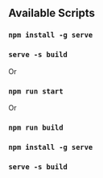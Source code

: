 ## Available Scripts

### `npm install -g serve`

### `serve -s build`

Or

### `npm run start`

Or

### `npm run build`

### `npm install -g serve`

### `serve -s build`
